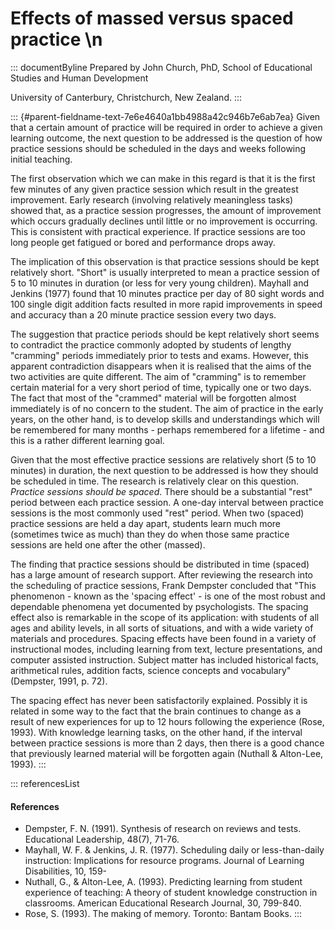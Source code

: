 # Effects of massed versus spaced practice \n

::: documentByline
Prepared by John Church, PhD, School of Educational Studies and Human
Development

University of Canterbury, Christchurch, New Zealand.
:::

::: {#parent-fieldname-text-7e6e4640a1bb4988a42c946b7e6ab7ea}
Given that a certain amount of practice will be required in order to
achieve a given learning outcome, the next question to be addressed is
the question of how practice sessions should be scheduled in the days
and weeks following initial teaching.

The first observation which we can make in this regard is that it is the
first few minutes of any given practice session which result in the
greatest improvement. Early research (involving relatively meaningless
tasks) showed that, as a practice session progresses, the amount of
improvement which occurs gradually declines until little or no
improvement is occurring. This is consistent with practical experience.
If practice sessions are too long people get fatigued or bored and
performance drops away.

The implication of this observation is that practice sessions should be
kept relatively short. \"Short\" is usually interpreted to mean a
practice session of 5 to 10 minutes in duration (or less for very young
children). Mayhall and Jenkins (1977) found that 10 minutes practice per
day of 80 sight words and 100 single digit addition facts resulted in
more rapid improvements in speed and accuracy than a 20 minute practice
session every two days.

The suggestion that practice periods should be kept relatively short
seems to contradict the practice commonly adopted by students of lengthy
\"cramming\" periods immediately prior to tests and exams. However, this
apparent contradiction disappears when it is realised that the aims of
the two activities are quite different. The aim of \"cramming\" is to
remember certain material for a very short period of time, typically one
or two days. The fact that most of the \"crammed\" material will be
forgotten almost immediately is of no concern to the student. The aim of
practice in the early years, on the other hand, is to develop skills and
understandings which will be remembered for many months - perhaps
remembered for a lifetime - and this is a rather different learning
goal.

Given that the most effective practice sessions are relatively short (5
to 10 minutes) in duration, the next question to be addressed is how
they should be scheduled in time. The research is relatively clear on
this question. *Practice sessions should be spaced*. There should be a
substantial \"rest\" period between each practice session. A one-day
interval between practice sessions is the most commonly used \"rest\"
period. When two (spaced) practice sessions are held a day apart,
students learn much more (sometimes twice as much) than they do when
those same practice sessions are held one after the other (massed).

The finding that practice sessions should be distributed in time
(spaced) has a large amount of research support. After reviewing the
research into the scheduling of practice sessions, Frank Dempster
concluded that "This phenomenon - known as the 'spacing effect' - is one
of the most robust and dependable phenomena yet documented by
psychologists. The spacing effect also is remarkable in the scope of its
application: with students of all ages and ability levels, in all sorts
of situations, and with a wide variety of materials and procedures.
Spacing effects have been found in a variety of instructional modes,
including learning from text, lecture presentations, and computer
assisted instruction. Subject matter has included historical facts,
arithmetical rules, addition facts, science concepts and vocabulary"
(Dempster, 1991, p. 72).

The spacing effect has never been satisfactorily explained. Possibly it
is related in some way to the fact that the brain continues to change as
a result of new experiences for up to 12 hours following the experience
(Rose, 1993). With knowledge learning tasks, on the other hand, if the
interval between practice sessions is more than 2 days, then there is a
good chance that previously learned material will be forgotten again
(Nuthall & Alton-Lee, 1993).
:::

::: referencesList
#### References

-   Dempster, F. N. (1991). Synthesis of research on reviews and tests.
    Educational Leadership, 48(7), 71-76.
-   Mayhall, W. F. & Jenkins, J. R. (1977). Scheduling daily or
    less-than-daily instruction: Implications for resource programs.
    Journal of Learning Disabilities, 10, 159-
-   Nuthall, G., & Alton-Lee, A. (1993). Predicting learning from
    student experience of teaching: A theory of student knowledge
    construction in classrooms. American Educational Research Journal,
    30, 799-840.
-   Rose, S. (1993). The making of memory. Toronto: Bantam Books.
:::
